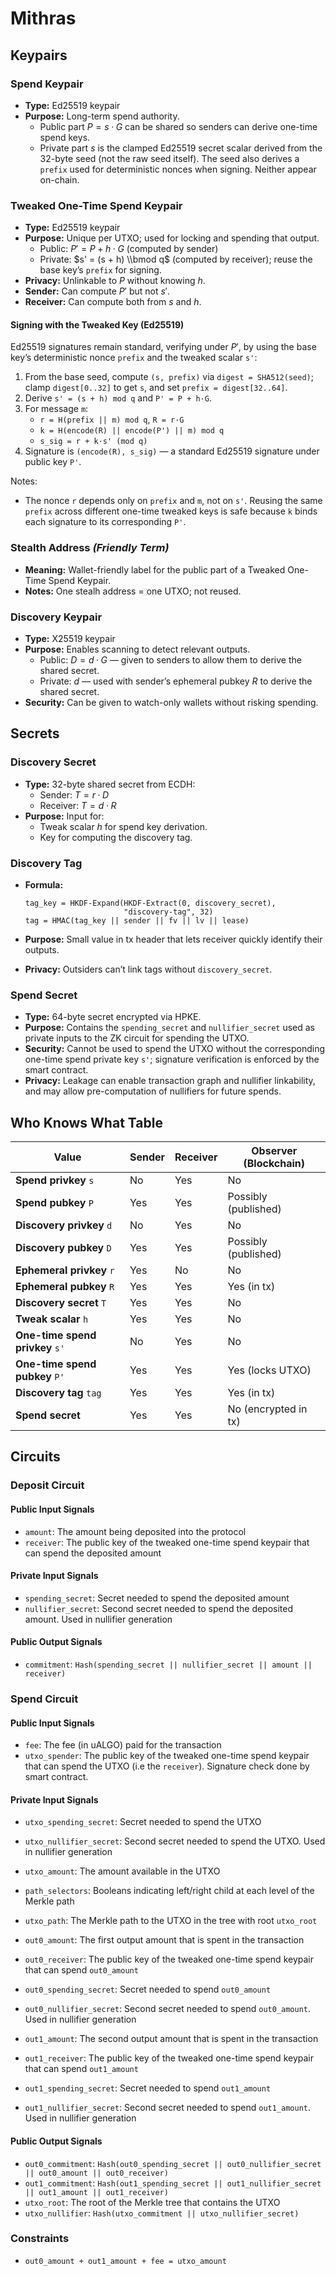 # Mithras

## Keypairs

### Spend Keypair

- **Type:** Ed25519 keypair
- **Purpose:** Long-term spend authority.
  - Public part $P = s·G$ can be shared so senders can derive one-time spend keys.
  - Private part $s$ is the clamped Ed25519 secret scalar derived from the 32-byte seed (not the raw seed itself). The seed also derives a `prefix` used for deterministic nonces when signing. Neither appear on-chain.

### Tweaked One-Time Spend Keypair

- **Type:** Ed25519 keypair
- **Purpose:** Unique per UTXO; used for locking and spending that output.
  - Public: $P' = P + h·G$ (computed by sender)
  - Private: $s' = (s + h) \\bmod q$ (computed by receiver); reuse the base key’s `prefix` for signing.
- **Privacy:** Unlinkable to $P$ without knowing $h$.
- **Sender:** Can compute $P'$ but not $s'$.
- **Receiver:** Can compute both from $s$ and $h$.

#### Signing with the Tweaked Key (Ed25519)

Ed25519 signatures remain standard, verifying under $P'$, by using the base key’s deterministic nonce `prefix` and the tweaked scalar `s'`:

1. From the base seed, compute `(s, prefix)` via `digest = SHA512(seed)`; clamp `digest[0..32]` to get `s`, and set `prefix = digest[32..64]`.
1. Derive `s' = (s + h) mod q` and `P' = P + h·G`.
1. For message `m`:
   - `r = H(prefix || m) mod q`, `R = r·G`
   - `k = H(encode(R) || encode(P') || m) mod q`
   - `s_sig = r + k·s' (mod q)`
1. Signature is `(encode(R), s_sig)` — a standard Ed25519 signature under public key `P'`.

Notes:

- The nonce `r` depends only on `prefix` and `m`, not on `s'`. Reusing the same `prefix` across different one-time tweaked keys is safe because `k` binds each signature to its corresponding `P'`.

### Stealth Address *(Friendly Term)*

- **Meaning:** Wallet-friendly label for the public part of a Tweaked One-Time Spend Keypair.
- **Notes:** One stealh address = one UTXO; not reused.

### Discovery Keypair

- **Type:** X25519 keypair
- **Purpose:** Enables scanning to detect relevant outputs.
  - Public: $D = d·G$ — given to senders to allow them to derive the shared secret.
  - Private: $d$ — used with sender’s ephemeral pubkey $R$ to derive the shared secret.
- **Security:** Can be given to watch-only wallets without risking spending.

## Secrets

### Discovery Secret

- **Type:** 32-byte shared secret from ECDH:
  - Sender: $T = r·D$
  - Receiver: $T = d·R$
- **Purpose:** Input for:
  - Tweak scalar $h$ for spend key derivation.
  - Key for computing the discovery tag.

### Discovery Tag

- **Formula:**

  ```text
  tag_key = HKDF-Expand(HKDF-Extract(0, discovery_secret),
                        "discovery-tag", 32)
  tag = HMAC(tag_key || sender || fv || lv || lease)
  ```

- **Purpose:** Small value in tx header that lets receiver quickly identify their outputs.

- **Privacy:** Outsiders can’t link tags without `discovery_secret`.

### Spend Secret

- **Type:** 64-byte secret encrypted via HPKE.
- **Purpose:** Contains the `spending_secret` and `nullifier_secret` used as private inputs to the ZK circuit for spending the UTXO.
- **Security:** Cannot be used to spend the UTXO without the corresponding one-time spend private key `s'`; signature verification is enforced by the smart contract.
- **Privacy:** Leakage can enable transaction graph and nullifier linkability, and may allow pre-computation of nullifiers for future spends.

## Who Knows What Table

| Value                           | Sender | Receiver | Observer (Blockchain) |
| ------------------------------- | ------ | -------- | --------------------- |
| **Spend privkey** `s`           | No     | Yes      | No                    |
| **Spend pubkey** `P`            | Yes    | Yes      | Possibly (published)  |
| **Discovery privkey** `d`       | No     | Yes      | No                    |
| **Discovery pubkey** `D`        | Yes    | Yes      | Possibly (published)  |
| **Ephemeral privkey** `r`       | Yes    | No       | No                    |
| **Ephemeral pubkey** `R`        | Yes    | Yes      | Yes (in tx)           |
| **Discovery secret** `T`        | Yes    | Yes      | No                    |
| **Tweak scalar** `h`            | Yes    | Yes      | No                    |
| **One-time spend privkey** `s'` | No     | Yes      | No                    |
| **One-time spend pubkey** `P'`  | Yes    | Yes      | Yes (locks UTXO)      |
| **Discovery tag** `tag`         | Yes    | Yes      | Yes (in tx)           |
| **Spend secret**                | Yes    | Yes      | No (encrypted in tx)  |

## Circuits

### Deposit Circuit

#### Public Input Signals

- `amount`: The amount being deposited into the protocol
- `receiver`: The public key of the tweaked one-time spend keypair that can spend the deposited amount

#### Private Input Signals

- `spending_secret`: Secret needed to spend the deposited amount
- `nullifier_secret`: Second secret needed to spend the deposited amount. Used in nullifier generation

#### Public Output Signals

- `commitment`: `Hash(spending_secret || nullifier_secret || amount || receiver)`

### Spend Circuit

#### Public Input Signals

- `fee`: The fee (in uALGO) paid for the transaction
- `utxo_spender`: The public key of the tweaked one-time spend keypair that can spend the UTXO (i.e the `receiver`). Signature check done by smart contract.

#### Private Input Signals

- `utxo_spending_secret`: Secret needed to spend the UTXO

- `utxo_nullifier_secret`: Second secret needed to spend the UTXO. Used in nullifier generation

- `utxo_amount`: The amount available in the UTXO

- `path_selectors`: Booleans indicating left/right child at each level of the Merkle path

- `utxo_path`: The Merkle path to the UTXO in the tree with root `utxo_root`

- `out0_amount`: The first output amount that is spent in the transaction

- `out0_receiver`: The public key of the tweaked one-time spend keypair that can spend `out0_amount`

- `out0_spending_secret`: Secret needed to spend `out0_amount`

- `out0_nullifier_secret`: Second secret needed to spend `out0_amount`. Used in nullifier generation

- `out1_amount`: The second output amount that is spent in the transaction

- `out1_receiver`: The public key of the tweaked one-time spend keypair that can spend `out1_amount`

- `out1_spending_secret`: Secret needed to spend `out1_amount`

- `out1_nullifier_secret`: Second secret needed to spend `out1_amount`. Used in nullifier generation

#### Public Output Signals

- `out0_commitment`: `Hash(out0_spending_secret || out0_nullifier_secret || out0_amount || out0_receiver)`
- `out1_commitment`: `Hash(out1_spending_secret || out1_nullifier_secret || out1_amount || out1_receiver)`
- `utxo_root`: The root of the Merkle tree that contains the UTXO
- `utxo_nullifier`: `Hash(utxo_commitment || utxo_nullifier_secret)`

### Constraints

- `out0_amount + out1_amount + fee = utxo_amount`
